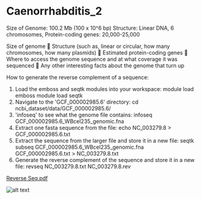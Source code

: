 # Caenorrhabditis_2
Size of Genome: 100.2 Mb (100 x 10^6 bp)
Structure: Linear DNA, 6 chromosomes, 
Protein-coding genes: 20,000-25,000



Size of genome
 Structure (such as, linear or circular, how many chromosomes, how many plasmids)
 Estimated protein-coding genes
 Where to access the genome sequence and at what coverage it was sequenced
 Any other interesting facts about the genome that turn up


How to generate the reverse complement of a sequence:
1. Load the emboss and seqtk modules into your workspace:
     module load emboss
     module load seqtk
2. Navigate to the 'GCF_000002985.6' directory:
     cd ncbi_dataset/data/GCF_000002985.6/
3. 'infoseq' to see what the genome file contains:
     infoseq GCF_000002985.6_WBcel235_genomic.fna
4. Extract one fasta sequence from the file:
     echo NC_003279.8 > GCF_000002985.6.txt
5. Extract the sequence from the larger file and store it in a new file:
     seqtk subseq GCF_000002985.6_WBcel235_genomic.fna GCF_000002985.6.txt > NC_003279.8.txt
6. Generate the reverse complement of the sequence and store it in a new file:
     revseq NC_003279.8.txt NC_003279.8.rev

[Reverse Seq.pdf](https://github.com/snehakini6/Caenorrhabditis_2/files/14157628/Reverse.Seq.pdf)

![alt text](https://github.com/snehakini6/Caenorrhabditis_2/assets/138410658/9c898f3a-a559-468b-916d-b4abcb6cd57f)

     
